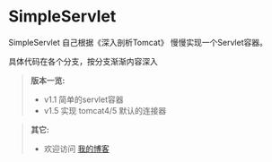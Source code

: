 # SimpleServlet
SimpleServlet  自己根据《深入剖析Tomcat》 慢慢实现一个Servlet容器。

具体代码在各个分支，按分支渐渐内容深入


> **版本一览:**  
> - v1.1   简单的servlet容器
> - v1.5   实现 tomcat4/5 默认的连接器


> **其它:**  
> - 欢迎访问 [我的博客](http://blog.csdn.net/lovejj1994)